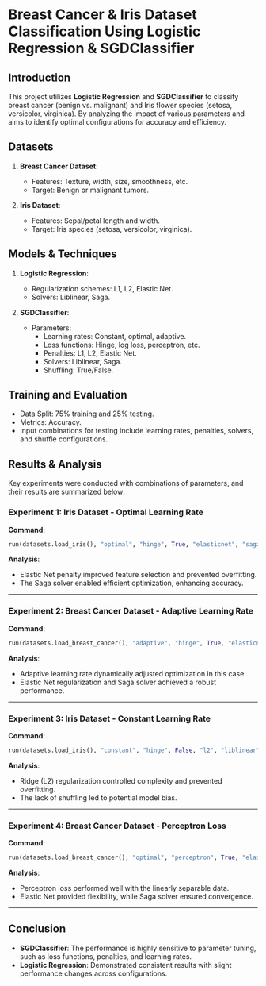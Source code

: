 # Breast Cancer & Iris Dataset Classification Using Logistic Regression & SGDClassifier

## Introduction
This project utilizes **Logistic Regression** and **SGDClassifier** to classify breast cancer (benign vs. malignant) and Iris flower species (setosa, versicolor, virginica). By analyzing the impact of various parameters and aims to identify optimal configurations for accuracy and efficiency.

## Datasets
1. **Breast Cancer Dataset**:
   - Features: Texture, width, size, smoothness, etc.
   - Target: Benign or malignant tumors.

2. **Iris Dataset**:
   - Features: Sepal/petal length and width.
   - Target: Iris species (setosa, versicolor, virginica).

## Models & Techniques
1. **Logistic Regression**:
   - Regularization schemes: L1, L2, Elastic Net.
   - Solvers: Liblinear, Saga.

2. **SGDClassifier**:
   - Parameters:
     - Learning rates: Constant, optimal, adaptive.
     - Loss functions: Hinge, log loss, perceptron, etc.
     - Penalties: L1, L2, Elastic Net.
     - Solvers: Liblinear, Saga.
     - Shuffling: True/False.

## Training and Evaluation
- Data Split: 75% training and 25% testing.
- Metrics: Accuracy.
- Input combinations for testing include learning rates, penalties, solvers, and shuffle configurations.

## Results & Analysis
Key experiments were conducted with combinations of parameters, and their results are summarized below:

### Experiment 1: Iris Dataset - Optimal Learning Rate
**Command**:
```python
run(datasets.load_iris(), "optimal", "hinge", True, "elasticnet", "saga")
```
**Analysis**:
- Elastic Net penalty improved feature selection and prevented overfitting.
- The Saga solver enabled efficient optimization, enhancing accuracy.

---

### Experiment 2: Breast Cancer Dataset - Adaptive Learning Rate
**Command**:
```python
run(datasets.load_breast_cancer(), "adaptive", "hinge", True, "elasticnet", "saga")
```
**Analysis**:
- Adaptive learning rate dynamically adjusted optimization in this case.
- Elastic Net regularization and Saga solver achieved a robust performance.

---

### Experiment 3: Iris Dataset - Constant Learning Rate
**Command**:
```python
run(datasets.load_iris(), "constant", "hinge", False, "l2", "liblinear")
```
**Analysis**:
- Ridge (L2) regularization controlled complexity and prevented overfitting.
- The lack of shuffling led to potential model bias.

---

### Experiment 4: Breast Cancer Dataset - Perceptron Loss
**Command**:
```python
run(datasets.load_breast_cancer(), "optimal", "perceptron", True, "elasticnet", "saga")
```
**Analysis**:
- Perceptron loss performed well with the linearly separable data.
- Elastic Net provided flexibility, while Saga solver ensured convergence.

---

## Conclusion
- **SGDClassifier**: The performance is highly sensitive to parameter tuning, such as loss functions, penalties, and learning rates.
- **Logistic Regression**: Demonstrated consistent results with slight performance changes across configurations.